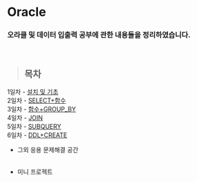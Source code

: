 Oracle
==============

### 오라클 및 데이터 입출력 공부에 관한 내용들을 정리하였습니다.

<br/>

> ## 목차 <br>
 1일차 - [설치 및 기초](https://github.com/Kalph/OracleStudy/tree/master/1Day) <br/>
 2일차 - [SELECT+함수](https://github.com/Kalph/OracleStudy/tree/master/2Day) <br/>
 3일차 - [함수+GROUP_BY](https://github.com/Kalph/OracleStudy/tree/master/3Day) <br/>
 4일차 - [JOIN](https://github.com/Kalph/OracleStudy/tree/master/4Day)<br/>
 5일차 - [SUBQUERY](https://github.com/Kalph/OracleStudy/tree/master/5Day)</br>
 6일차 - [DDL+CREATE](https://github.com/Kalph/OracleStudy/tree/master/6Day)</br>

    
* 그외 응용 문제해결 공간 <br/>
 []() <br/>
 
* 미니 프로젝트 <br/>
[]()<br/> 

 


